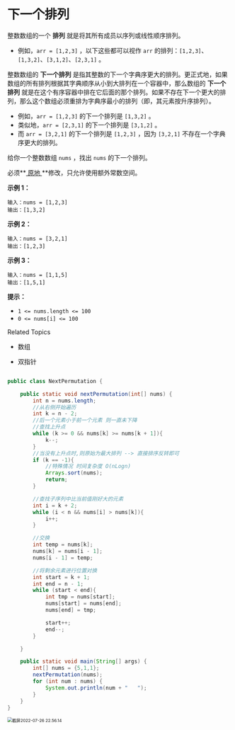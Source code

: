 # 下一个排列

整数数组的一个 **排列** 就是将其所有成员以序列或线性顺序排列。

- 例如，`arr = [1,2,3]` ，以下这些都可以视作 `arr` 的排列：`[1,2,3]`、`[1,3,2]`、`[3,1,2]`、`[2,3,1]` 。

整数数组的 **下一个排列** 是指其整数的下一个字典序更大的排列。更正式地，如果数组的所有排列根据其字典顺序从小到大排列在一个容器中，那么数组的 **下一个排列** 就是在这个有序容器中排在它后面的那个排列。如果不存在下一个更大的排列，那么这个数组必须重排为字典序最小的排列（即，其元素按升序排列）。

- 例如，`arr = [1,2,3]` 的下一个排列是 `[1,3,2]` 。
- 类似地，`arr = [2,3,1]` 的下一个排列是 `[3,1,2]` 。
- 而 `arr = [3,2,1]` 的下一个排列是 `[1,2,3]` ，因为 `[3,2,1]` 不存在一个字典序更大的排列。

给你一个整数数组 `nums` ，找出 `nums` 的下一个排列。

必须**[ 原地 ](https://baike.baidu.com/item/原地算法)**修改，只允许使用额外常数空间。



**示例 1：**

```
输入：nums = [1,2,3]
输出：[1,3,2]
```

**示例 2：**

```
输入：nums = [3,2,1]
输出：[1,2,3]
```

**示例 3：**

```
输入：nums = [1,1,5]
输出：[1,5,1]
```



**提示：**

- `1 <= nums.length <= 100`
- `0 <= nums[i] <= 100`

Related Topics

- 数组

- 双指针

```java

public class NextPermutation {

    public static void nextPermutation(int[] nums) {
        int n = nums.length;
        //从右侧开始遍历
        int k = n - 2;
        //后一个元素小于前一个元素 则一直未下降
        //查找上升点
        while (k >= 0 && nums[k] >= nums[k + 1]){
            k--;
        }
        //当没有上升点时,则原始为最大排列 --> 直接排序反转即可
        if (k == -1){
          	//特殊情况 时间复杂度 O(nLogn)
            Arrays.sort(nums);
            return;
        }

        //查找子序列中比当前值刚好大的元素
        int i = k + 2;
        while (i < n && nums[i] > nums[k]){
            i++;
        }

        //交换
        int temp = nums[k];
        nums[k] = nums[i - 1];
        nums[i - 1] = temp;

        //将剩余元素进行位置对换
        int start = k + 1;
        int end = n - 1;
        while (start < end){
            int tmp = nums[start];
            nums[start] = nums[end];
            nums[end] = tmp;

            start++;
            end--;
        }

    }

    public static void main(String[] args) {
        int[] nums = {5,1,1};
        nextPermutation(nums);
        for (int num : nums) {
            System.out.println(num + "   ");
        }
    }
}
```



<img src="https://lsl-image.oss-cn-beijing.aliyuncs.com/note/images/%E6%88%AA%E5%B1%8F2022-07-26%2022.56.14.png" alt="截屏2022-07-26 22.56.14" style="zoom:67%;" />
